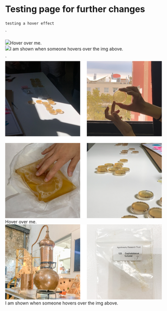 # Testing page for further changes

`testing a hover effect`

`<div>
    <img src="/your/path/to/img" class="effect">Hover over me.</div>
    <img src="/your/path/to/img" class="hide">I am shown when someone hovers over the img above.</div>
</div>`

<div>
    <img src="../../images/Bearbeitet/bacteria.png" class="effect">Hover over me.</img>
    <img src="../../images/Bearbeitet/essentialOil.png" class="hide">I am shown when someone hovers over the img above.</img>
</div>
